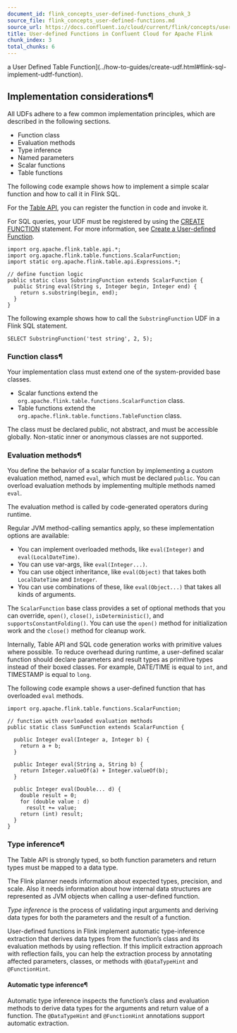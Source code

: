 ```yaml
---
document_id: flink_concepts_user-defined-functions_chunk_3
source_file: flink_concepts_user-defined-functions.md
source_url: https://docs.confluent.io/cloud/current/flink/concepts/user-defined-functions.html
title: User-defined Functions in Confluent Cloud for Apache Flink
chunk_index: 3
total_chunks: 6
---
```


a User Defined Table Function](../how-to-guides/create-udf.html#flink-sql-implement-udtf-function).

## Implementation considerations¶

All UDFs adhere to a few common implementation principles, which are described in the following sections.

* Function class
* Evaluation methods
* Type inference
* Named parameters
* Scalar functions
* Table functions

The following code example shows how to implement a simple scalar function and how to call it in Flink SQL.

For the [Table API](../reference/table-api.html#flink-table-api), you can register the function in code and invoke it.

For SQL queries, your UDF must be registered by using the [CREATE FUNCTION](../reference/statements/create-function.html#flink-sql-create-function) statement. For more information, see [Create a User-defined Function](../how-to-guides/create-udf.html#flink-sql-create-udf).

    import org.apache.flink.table.api.*;
    import org.apache.flink.table.functions.ScalarFunction;
    import static org.apache.flink.table.api.Expressions.*;

    // define function logic
    public static class SubstringFunction extends ScalarFunction {
      public String eval(String s, Integer begin, Integer end) {
        return s.substring(begin, end);
      }
    }

The following example shows how to call the `SubstringFunction` UDF in a Flink SQL statement.

    SELECT SubstringFunction('test string', 2, 5);

### Function class¶

Your implementation class must extend one of the system-provided base classes.

* Scalar functions extend the `org.apache.flink.table.functions.ScalarFunction` class.
* Table functions extend the `org.apache.flink.table.functions.TableFunction` class.

The class must be declared public, not abstract, and must be accessible globally. Non-static inner or anonymous classes are not supported.

### Evaluation methods¶

You define the behavior of a scalar function by implementing a custom evaluation method, named `eval`, which must be declared `public`. You can overload evaluation methods by implementing multiple methods named `eval`.

The evaluation method is called by code-generated operators during runtime.

Regular JVM method-calling semantics apply, so these implementation options are available:

* You can implement overloaded methods, like `eval(Integer)` and `eval(LocalDateTime)`.
* You can use var-args, like `eval(Integer...)`.
* You can use object inheritance, like `eval(Object)` that takes both `LocalDateTime` and `Integer`.
* You can use combinations of these, like `eval(Object...)` that takes all kinds of arguments.

The `ScalarFunction` base class provides a set of optional methods that you can override, `open()`, `close()`, `isDeterministic()`, and `supportsConstantFolding()`. You can use the `open()` method for initialization work and the `close()` method for cleanup work.

Internally, Table API and SQL code generation works with primitive values where possible. To reduce overhead during runtime, a user-defined scalar function should declare parameters and result types as primitive types instead of their boxed classes. For example, DATE/TIME is equal to `int`, and TIMESTAMP is equal to `long`.

The following code example shows a user-defined function that has overloaded `eval` methods.

    import org.apache.flink.table.functions.ScalarFunction;

    // function with overloaded evaluation methods
    public static class SumFunction extends ScalarFunction {

      public Integer eval(Integer a, Integer b) {
        return a + b;
      }

      public Integer eval(String a, String b) {
        return Integer.valueOf(a) + Integer.valueOf(b);
      }

      public Integer eval(Double... d) {
        double result = 0;
        for (double value : d)
          result += value;
        return (int) result;
      }
    }

### Type inference¶

The Table API is strongly typed, so both function parameters and return types must be mapped to a data type.

The Flink planner needs information about expected types, precision, and scale. Also it needs information about how internal data structures are represented as JVM objects when calling a user-defined function.

_Type inference_ is the process of validating input arguments and deriving data types for both the parameters and the result of a function.

User-defined functions in Flink implement automatic type-inference extraction that derives data types from the function’s class and its evaluation methods by using reflection. If this implicit extraction approach with reflection fails, you can help the extraction process by annotating affected parameters, classes, or methods with `@DataTypeHint` and `@FunctionHint`.

#### Automatic type inference¶

Automatic type inference inspects the function’s class and evaluation methods to derive data types for the arguments and return value of a function. The `@DataTypeHint` and `@FunctionHint` annotations support automatic extraction.
